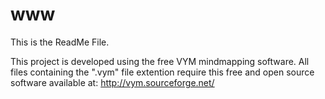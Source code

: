 # www

This is the ReadMe File.


This project is developed using the free VYM mindmapping software. All files containing the ".vym" file extention require this free and open source software available at: http://vym.sourceforge.net/






